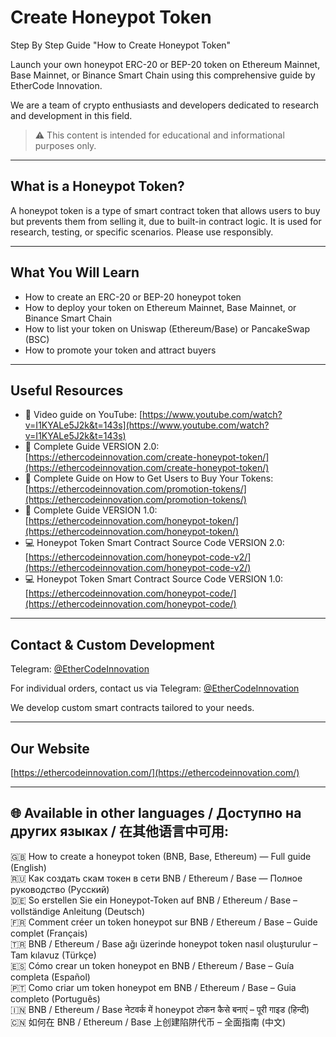 # Create Honeypot Token  
Step By Step Guide "How to Create Honeypot Token"

Launch your own honeypot ERC-20 or BEP-20 token on Ethereum Mainnet, Base Mainnet, or Binance Smart Chain using this comprehensive guide by EtherCode Innovation.

We are a team of crypto enthusiasts and developers dedicated to research and development in this field.

> ⚠️ This content is intended for educational and informational purposes only.

---

## What is a Honeypot Token?

A honeypot token is a type of smart contract token that allows users to buy but prevents them from selling it, due to built-in contract logic. It is used for research, testing, or specific scenarios. Please use responsibly.

---

## What You Will Learn

- How to create an ERC-20 or BEP-20 honeypot token  
- How to deploy your token on Ethereum Mainnet, Base Mainnet, or Binance Smart Chain  
- How to list your token on Uniswap (Ethereum/Base) or PancakeSwap (BSC)  
- How to promote your token and attract buyers

---

## Useful Resources

- 🎥 Video guide on YouTube: [https://www.youtube.com/watch?v=I1KYALe5J2k&t=143s](https://www.youtube.com/watch?v=I1KYALe5J2k&t=143s)  
- 📄 Complete Guide VERSION 2.0: [https://ethercodeinnovation.com/create-honeypot-token/](https://ethercodeinnovation.com/create-honeypot-token/)  
- 📄 Complete Guide on How to Get Users to Buy Your Tokens: [https://ethercodeinnovation.com/promotion-tokens/](https://ethercodeinnovation.com/promotion-tokens/)  
- 📄 Complete Guide VERSION 1.0: [https://ethercodeinnovation.com/honeypot-token/](https://ethercodeinnovation.com/honeypot-token/)  
- 💻 Honeypot Token Smart Contract Source Code VERSION 2.0: [https://ethercodeinnovation.com/honeypot-code-v2/](https://ethercodeinnovation.com/honeypot-code-v2/)  
- 💻 Honeypot Token Smart Contract Source Code VERSION 1.0: [https://ethercodeinnovation.com/honeypot-code/](https://ethercodeinnovation.com/honeypot-code/)

---

## Contact & Custom Development

Telegram: [@EtherCodeInnovation](https://t.me/EtherCodeInnovation)

For individual orders, contact us via Telegram: [@EtherCodeInnovation](https://t.me/EtherCodeInnovation)

We develop custom smart contracts tailored to your needs.

---

## Our Website

[https://ethercodeinnovation.com/](https://ethercodeinnovation.com/)

---

## 🌐 Available in other languages / Доступно на других языках / 在其他语言中可用:

🇬🇧 How to create a honeypot token (BNB, Base, Ethereum) — Full guide (English)  
🇷🇺 Как создать скам токен в сети BNB / Ethereum / Base — Полное руководство (Русский)  
🇩🇪 So erstellen Sie ein Honeypot-Token auf BNB / Ethereum / Base – vollständige Anleitung (Deutsch)  
🇫🇷 Comment créer un token honeypot sur BNB / Ethereum / Base – Guide complet (Français)  
🇹🇷 BNB / Ethereum / Base ağı üzerinde honeypot token nasıl oluşturulur – Tam kılavuz (Türkçe)  
🇪🇸 Cómo crear un token honeypot en BNB / Ethereum / Base – Guía completa (Español)  
🇵🇹 Como criar um token honeypot em BNB / Ethereum / Base – Guia completo (Português)  
🇮🇳 BNB / Ethereum / Base नेटवर्क में honeypot टोकन कैसे बनाएं – पूरी गाइड (हिन्दी)  
🇨🇳 如何在 BNB / Ethereum / Base 上创建陷阱代币 – 全面指南 (中文)


